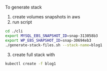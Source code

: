 To generate stack

1. create volumes snapshots in aws
2. run script 
```bash
cd ./cli
export MYSQL_EBS_SNAPSHOT_ID=snap-313058b3
export WP_EBS_SHAPSHOT_ID=snap-30694eb3
./generate-stack-files.sh --stack-name=blog1
```
3. create full stack with
```bash
kubectl create -f blog1
```